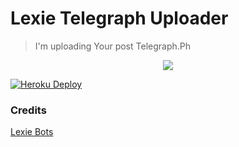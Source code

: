 # Lexie Telegraph Uploader
> I'm uploading Your post Telegraph.Ph

<p align="center">
  <img src="https://telegra.ph/file/7541d1249e4f1a3740357.jpg">
</p>

[![Heroku Deploy](https://img.shields.io/badge/Deploy%20To%20Heroku-blueviolet?style=for-the-badge&logo=heroku)](https://heroku.com/deploy?template=https://github.com/viharasenindu/LexieTelegraphUploader)

### Credits

[Lexie Bots](https://t.me/Lexiebotupdate)

